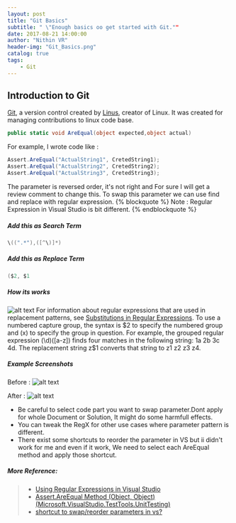 ```yaml
---
layout: post
title: "Git Basics"
subtitle: " \"Enough basics oo get started with Git.""
date: 2017-08-21 14:00:00
author: "Nithin VR"
header-img: "Git_Basics.png"
catalog: true
tags:
    - Git
---
```

## Introduction to Git
[Git](https://git-scm.com/), a version control created by [Linus](https://en.wikipedia.org/wiki/Linus_Torvalds), creator of Linux. It was created for managing contributions to linux code base.
```csharp
public static void AreEqual(object expected,object actual)  
```
For example, I wrote code like :
```csharp
Assert.AreEqual("ActualString1", CretedString1);  
Assert.AreEqual("ActualString2", CretedString2);  
Assert.AreEqual("ActualString3", CretedString3);  
```
The parameter is reversed order, it's not right and For sure I will get a review comment to change this. To swap this parameter we can use find and replace with regular expression.
{% blockquote %}
Note : Regular Expression in Visual Studio is bit different.
{% endblockquote %}

##### Add this as Search Term
```csharp
\((".*"),([^\)]*)  
```
##### Add this as Replace Term
```csharp
($2, $1  
```

##### How its works
![alt text](/2017/08/19/vs-regex/RegEx.png "How RegEx works.")
For information about regular expressions that are used in replacement patterns, see [Substitutions in Regular Expressions](https://docs.microsoft.com/en-us/dotnet/standard/base-types/substitutions-in-regular-expressions). To use a numbered capture group, the syntax is $2 to specify the numbered group and (x) to specify the group in question. 
For example, the grouped regular expression (\d)([a-z]) finds four matches in the following string: 1a 2b 3c 4d. 
The replacement string z$1 converts that string to z1 z2 z3 z4.

##### Example Screenshots
Before :
![alt text](/2017/08/19/vs-regex/before.png "Before changes.")

After :
![alt text](/2017/08/19/vs-regex/after.png "After changes.")

- Be careful to select code part you want to swap parameter.Dont apply for whole Document or Solution, It might do some harmfull effects.
- You can tweak the RegX for other use cases where parameter pattern is different.
- There exist some shortcuts to reorder the parameter in VS but ii didn't work for me and even if it work, We need to select each AreEqual method and apply those shortcut.

##### More Reference:
>- [Using Regular Expressions in Visual Studio](https://msdn.microsoft.com/en-us/library/2k3te2cs.aspx)
>- [Assert.AreEqual Method (Object, Object) (Microsoft.VisualStudio.TestTools.UnitTesting)](https://msdn.microsoft.com/en-us/library/ms243413.aspx)
>- [shortcut to swap/reorder parameters in vs?](https://stackoverflow.com/questions/3292292/is-there-a-shortcut-to-swap-reorder-parameters-in-visual-studio-ide)